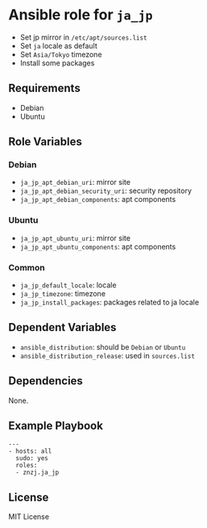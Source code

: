 # Ansible role for `ja_jp`

- Set jp mirror in `/etc/apt/sources.list`
- Set `ja` locale as default
- Set `Asia/Tokyo` timezone
- Install some packages

## Requirements

- Debian
- Ubuntu

## Role Variables

### Debian

- `ja_jp_apt_debian_uri`: mirror site
- `ja_jp_apt_debian_security_uri`: security repository
- `ja_jp_apt_debian_components`: apt components

### Ubuntu

- `ja_jp_apt_ubuntu_uri`: mirror site
- `ja_jp_apt_ubuntu_components`: apt components

### Common

- `ja_jp_default_locale`: locale
- `ja_jp_timezone`: timezone
- `ja_jp_install_packages`: packages related to ja locale

## Dependent Variables

- `ansible_distribution`: should be `Debian` or `Ubuntu`
- `ansible_distribution_release`: used in `sources.list`

## Dependencies

None.

## Example Playbook

    ---
    - hosts: all
      sudo: yes
      roles:
      - znzj.ja_jp

## License

MIT License
